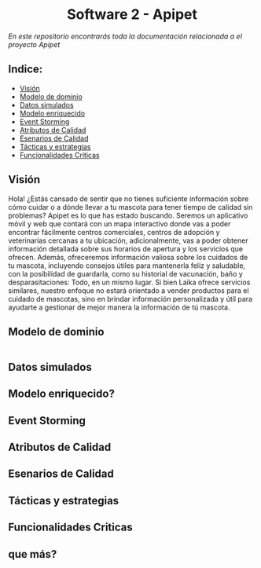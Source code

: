 # <center> Software 2 - Apipet  #

_En este repositorio encontrarás toda la documentación relacionada a el proyecto Apipet_


## Indice:
- [Visión]()
- [Modelo de dominio]()
- [Datos simulados]()
- [Modelo enriquecido]() 
- [Event Storming]()
- [Atributos de Calidad]() 
- [Esenarios de Calidad]()
- [Tácticas y estrategias]() 
- [Funcionalidades Criticas]()

## Visión ##
Hola! ¿Estás cansado de sentir que no tienes suficiente información sobre cómo cuidar o a dónde llevar a tu mascota para tener tiempo de calidad sin problemas? Apipet es lo que has estado buscando. Seremos un aplicativo móvil y web que contará con un mapa interactivo donde vas a poder encontrar fácilmente centros comerciales, centros de adopción y veterinarias cercanas a tu ubicación, adicionalmente, vas a poder obtener información detallada sobre sus horarios de apertura y los servicios que ofrecen. Además, ofreceremos información valiosa sobre los cuidados de tu mascota, incluyendo consejos útiles para mantenerla feliz y saludable, con la posibilidad de guardarla, como su historial de vacunación, baño y desparasitaciones: Todo, en un mismo lugar. Si bien Laika ofrece servicios similares, nuestro enfoque no estará orientado a vender productos para el cuidado de mascotas, sino en brindar información personalizada y útil para ayudarte a gestionar de mejor manera la información de tú mascota.

## Modelo de dominio ##
![]()

## Datos simulados ##
## Modelo enriquecido? ##
## Event Storming ##
## Atributos de Calidad ##
## Esenarios de Calidad ##
## Tácticas y estrategias ##
## Funcionalidades Criticas ##
## que más? ##